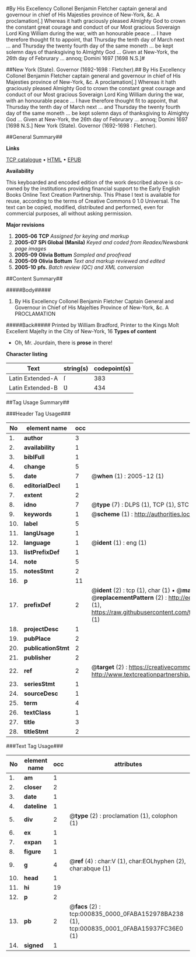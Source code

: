 #By His Excellency Collonel Benjamin Fletcher captain general and governour in chief of His Majesties province of New-York, &c. A proclamation[.] Whereas it hath graciously pleased Almighty God to crown the constant great courage and conduct of our Most gracious Soveraign Lord King William during the war, with an honourable peace ... I have therefore thought fit to appoint, that Thursday the tenth day of March next ... and Thursday the twenty fourth day of the same moneth ... be kept solemn days of thanksgiving to Almighty God ... Given at New-York, the 26th day of Februrary ... annoq; Domini 1697 [1698 N.S.]#

##New York (State). Governor (1692-1698 : Fletcher).##
By His Excellency Collonel Benjamin Fletcher captain general and governour in chief of His Majesties province of New-York, &c. A proclamation[.] Whereas it hath graciously pleased Almighty God to crown the constant great courage and conduct of our Most gracious Soveraign Lord King William during the war, with an honourable peace ... I have therefore thought fit to appoint, that Thursday the tenth day of March next ... and Thursday the twenty fourth day of the same moneth ... be kept solemn days of thanksgiving to Almighty God ... Given at New-York, the 26th day of Februrary ... annoq; Domini 1697 [1698 N.S.]
New York (State). Governor (1692-1698 : Fletcher).

##General Summary##

**Links**

[TCP catalogue](http://www.ota.ox.ac.uk/tcp/)  • 
[HTML](http://tei.it.ox.ac.uk/tcp/Texts-HTML/free/N00/N00690.html)  • 
[EPUB](http://tei.it.ox.ac.uk/tcp/Texts-EPUB/free/N00/N00690.epub)

**Availability**

This keyboarded and encoded edition of the
	       work described above is co-owned by the institutions
	       providing financial support to the Early English Books
	       Online Text Creation Partnership. This Phase I text is
	       available for reuse, according to the terms of Creative
	       Commons 0 1.0 Universal. The text can be copied,
	       modified, distributed and performed, even for
	       commercial purposes, all without asking permission.

**Major revisions**

1. __2005-06__ __TCP__ *Assigned for keying and markup*
1. __2005-07__ __SPi Global (Manila)__ *Keyed and coded from Readex/Newsbank page images*
1. __2005-09__ __Olivia Bottum__ *Sampled and proofread*
1. __2005-09__ __Olivia Bottum__ *Text and markup reviewed and edited*
1. __2005-10__ __pfs.__ *Batch review (QC) and XML conversion*

##Content Summary##

#####Body#####

1.  By His Excellency Collonel Benjamin Fletcher Captain General and Governour in Chief of His Majeſties Province of New-York, &c. A PROCLAMATION

#####Back#####
Printed by William Bradford, Printer to the Kings Moſt Excellent Majeſty in the City of New-York, 16
**Types of content**

  * Oh, Mr. Jourdain, there is **prose** in there!

**Character listing**


|Text|string(s)|codepoint(s)|
|---|---|---|
|Latin Extended-A|ſ|383|
|Latin Extended-B|Ʋ|434|

##Tag Usage Summary##

###Header Tag Usage###

|No|element name|occ|attributes|
|---|---|---|---|
|1.|__author__|3||
|2.|__availability__|1||
|3.|__biblFull__|1||
|4.|__change__|5||
|5.|__date__|7| @__when__ (1) : 2005-12 (1)|
|6.|__editorialDecl__|1||
|7.|__extent__|2||
|8.|__idno__|7| @__type__ (7) : DLPS (1), TCP (1), STC (2), NOTIS (1), IMAGE-SET (1), EVANS-CITATION (1)|
|9.|__keywords__|1| @__scheme__ (1) : http://authorities.loc.gov/ (1)|
|10.|__label__|5||
|11.|__langUsage__|1||
|12.|__language__|1| @__ident__ (1) : eng (1)|
|13.|__listPrefixDef__|1||
|14.|__note__|5||
|15.|__notesStmt__|2||
|16.|__p__|11||
|17.|__prefixDef__|2| @__ident__ (2) : tcp (1), char (1)  •  @__matchPattern__ (2) : ([0-9\-]+):([0-9IVX]+) (1), (.+) (1)  •  @__replacementPattern__ (2) : http://eebo.chadwyck.com/downloadtiff?vid=$1&page=$2 (1), https://raw.githubusercontent.com/textcreationpartnership/Texts/master/tcpchars.xml#$1 (1)|
|18.|__projectDesc__|1||
|19.|__pubPlace__|2||
|20.|__publicationStmt__|2||
|21.|__publisher__|2||
|22.|__ref__|2| @__target__ (2) : https://creativecommons.org/publicdomain/zero/1.0/ (1), http://www.textcreationpartnership.org/docs/. (1)|
|23.|__seriesStmt__|1||
|24.|__sourceDesc__|1||
|25.|__term__|4||
|26.|__textClass__|1||
|27.|__title__|3||
|28.|__titleStmt__|2||


###Text Tag Usage###

|No|element name|occ|attributes|
|---|---|---|---|
|1.|__am__|1||
|2.|__closer__|2||
|3.|__date__|1||
|4.|__dateline__|1||
|5.|__div__|2| @__type__ (2) : proclamation (1), colophon (1)|
|6.|__ex__|1||
|7.|__expan__|1||
|8.|__figure__|1||
|9.|__g__|4| @__ref__ (4) : char:V (1), char:EOLhyphen (2), char:abque (1)|
|10.|__head__|1||
|11.|__hi__|19||
|12.|__p__|2||
|13.|__pb__|2| @__facs__ (2) : tcp:000835_0000_0FABA152978BA238 (1), tcp:000835_0001_0FABA15937FC36E0 (1)|
|14.|__signed__|1||
